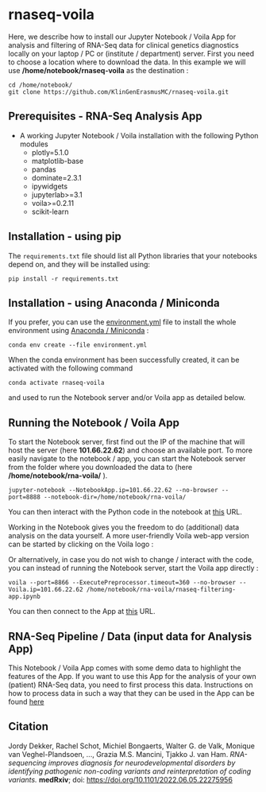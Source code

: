 # rnaseq-voila

Here, we describe how to install our Jupyter Notebook / Voila App for analysis and filtering of RNA-Seq data for clinical genetics diagnostics locally on your laptop / PC or (institute / department) server. First you need to choose a location where to download the data. In this example we will use **/home/notebook/rnaseq-voila** as the destination :

```
cd /home/notebook/
git clone https://github.com/KlinGenErasmusMC/rnaseq-voila.git
```

## Prerequisites - RNA-Seq Analysis App

- A working Jupyter Notebook / Voila installation with the following Python modules
    - plotly=5.1.0
    - matplotlib-base
    - pandas
    - dominate=2.3.1
    - ipywidgets
    - jupyterlab>=3.1
    - voila>=0.2.11
    - scikit-learn

## Installation - using pip

The `requirements.txt` file should list all Python libraries that your notebooks
depend on, and they will be installed using:

```
pip install -r requirements.txt
```

## Installation - using Anaconda / Miniconda

If you prefer, you can use the [environment.yml](https://github.com/KlinGenErasmusMC/rnaseq-voila/blob/main/environment.yml) file to install the whole environment using [Anaconda / Miniconda](https://docs.conda.io/en/latest/miniconda.html) :

```
conda env create --file environment.yml
```

When the conda environment has been successfully created, it can be activated with the following command

```
conda activate rnaseq-voila
```

and used to run the Notebook server and/or Voila app as detailed below. 

## Running the Notebook / Voila App

To start the Notebook server, first find out the IP of the machine that will host the server (here **101.66.22.62**) and choose an available port. To more easily navigate to the notebook / app, you can start the Notebook server from the folder where you downloaded the data to (here **/home/notebook/rna-voila/** ).  

```
jupyter-notebook --NotebookApp.ip=101.66.22.62 --no-browser --port=8888 --notebook-dir=/home/notebook/rna-voila/ 
```

You can then interact with the Python code in the notebook at [this](http://101.66.22.62:8888/) URL.

Working in the Notebook gives you the freedom to do (additional) data analysis on the data yourself. A more user-friendly Voila web-app version can be started by clicking on the Voila logo :

Or alternatively, in case you do not wish to change / interact with the code, you can instead of running the Notebook server, start the Voila app directly :

```
voila --port=8866 --ExecutePreprocessor.timeout=360 --no-browser --Voila.ip=101.66.22.62 /home/notebook/rna-voila/rnaseq-filtering-app.ipynb
```
You can then connect to the App at [this](http://101.66.22.62:8866/) URL.

## RNA-Seq Pipeline / Data (input data for Analysis App)

This Notebook / Voila App comes with some demo data to highlight the features of the App. If you want to use this App for the analysis of your own (patient) RNA-Seq data, you need to first process this data. Instructions on how to process data in such a way that they can be used in the App can be found [here](https://github.com/KlinGenErasmusMC/rnaseq-voila/blob/main/rnaseq-pipeline.MD)
 
## Citation
Jordy Dekker, Rachel Schot, Michiel Bongaerts, Walter G. de Valk, Monique van Veghel-Plandsoen, ..., Grazia M.S. Mancini, Tjakko J. van Ham. _RNA-sequencing improves diagnosis for neurodevelopmental disorders by identifying pathogenic non-coding variants and reinterpretation of coding variants._ **medRxiv**; doi: https://doi.org/10.1101/2022.06.05.22275956
